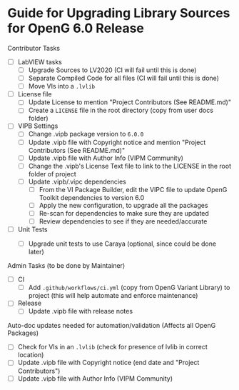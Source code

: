 # Guide for Upgrading Library Sources for OpenG 6.0 Release

Contributor Tasks
- [ ] LabVIEW tasks
  - [ ] Upgrade Sources to LV2020 (CI will fail until this is done)
  - [ ] Separate Compiled Code for all files (CI will fail until this is done)
  - [ ] Move VIs into a `.lvlib`
- [ ] License file
  - [ ] Update License to mention "Project Contributors (See README.md)"
  - [ ] Create a `LICENSE` file in the root directory (copy from user docs folder)
- [ ] VIPB Settings
  - [ ] Change .vipb package version to `6.0.0`
  - [ ] Update .vipb file with Copyright notice and mention "Project Contributors (See README.md)"
  - [ ] Update .vipb file with Author Info (VIPM Community)
  - [ ] Change the .vipb's License Text file to link to the LICENSE in the root folder of project
  - [ ] Update .vipb/.vipc dependencies
    - [ ] From the VI Package Builder, edit the VIPC file to update OpenG Toolkit dependencies to version 6.0
    - [ ] Apply the new configuration, to upgrade all the packages
    - [ ] Re-scan for dependencies to make sure they are updated
    - [ ] Review dependencies to see if they are needed/accurate
- [ ] Unit Tests
  - [ ] Upgrade unit tests to use Caraya (optional, since could be done later)


Admin Tasks (to be done by Maintainer)
- [ ] CI
  - [ ] Add `.github/workflows/ci.yml` (copy from OpenG Variant Library) to project (this will help automate and enforce maintenance)
- [ ] Release
  - [ ] Update .vipb file with release notes

Auto-doc updates needed for automation/validation (Affects all OpenG Packages)
- [ ] Check for VIs in an `.lvlib` (check for presence of lvlib in correct location)
- [ ] Update .vipb file with Copyright notice (end date and "Project Contributors")
- [ ] Update .vipb file with Author Info (VIPM Community)
